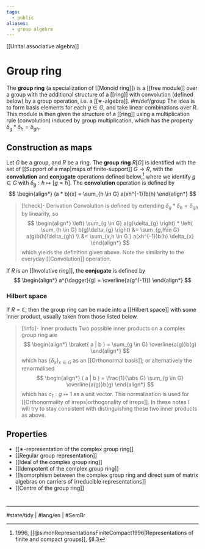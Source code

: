 ```yaml
---
tags:
  - public
aliases:
  - group algebra
---
```

[[Unital associative algebra]]
# Group ring

The **group ring** (a specialization of [[Monoid ring]]) is a [[free module]] over a group with the additional structure of a [[ring]] with convolution (defined below) by a group operation, i.e. a [[∗-algebra]]. #m/def/group
The idea is to form basis elements for each $g \in G$,
and take linear combinations over $R$.
This module is then given the structure of a [[ring]] using a multiplication rule (convolution) induced by group multiplication, which has the property $\delta_{g} *\delta_{h} = \delta_{gh}$.

## Construction as maps

Let $G$ be a group, and $R$ be a ring. 
The **group ring** $R[G]$ is identified with the set of [[Support of a map|maps of finite-support]] $G \to R$,
with the **convolution** and **conjugate** operations defined below,[^simon] 
where we identify $g \in G$ with $\delta_{g} : h \mapsto [g=h]$.
The **convolution** operation is defined by
$$
\begin{align*}
(a * b)(x) = \sum_{h \in G} a(xh^{-1})b(h)
\end{align*}
$$
> [!check]- Derivation
> Convolution is defined by extending $\delta_{g} * \delta_{h} = \delta_{gh}$ by linearity, so
> $$
> \begin{align*}
> \left( \sum_{g \in G} a(g)\delta_{g} \right) * \left( \sum_{h \in G} b(g)\delta_{g} \right) &= \sum_{g,h\in G} a(g)b(h)\delta_{gh} \\
> &= \sum_{x,h \in G } a(xh^{-1})b(h) \delta_{x}
> \end{align*}
> $$
> which yields the definition given above.
> Note the similarity to the everyday [[Convolution]] operation.

If $R$ is an [[Involutive ring]], the **conjugate** is defined by
$$
\begin{align*}
a^{\dagger}(g) = \overline{a(g^{-1})}
\end{align*}
$$

[^simon]: 1996, [[@simonRepresentationsFiniteCompact1996|Representations of finite and compact groups]], §II.3

### Hilbert space

If $R = \mathbb{C}$, then the group ring can be made into a [[Hilbert space]] with some inner product, usually taken from those listed below.

> [!info]- Inner products
> Two possible inner products on a complex group ring are
> $$
> \begin{align*}
> \braket{ a | b } = \sum_{g \in G} \overline{a(g)}b(g)
> \end{align*}
> $$
> which has $\{ \delta_{x} \}_{x \in G}$ as an [[Orthonormal basis]]; 
> or alternatively the renormalised
> $$
> \begin{align*}
> ( a | b ) = \frac{1}{\abs G} \sum_{g \in G} \overline{a(g)}b(g)
> \end{align*}
> $$
> which has $c_{1} : g \mapsto 1$ as a unit vector.
> This normalisation is used for [[Orthonormality of irreps|orthogonality of irreps]].
> In these notes I will try to stay consistent with distinguishing these two inner products as above.

## Properties

- [[∗-representation of the complex group ring]]
- [[Regular group representation]]
- [[Ideal of the complex group ring]]
- [[Idempotent of the complex group ring]]
- [[Isomorphism between the complex group ring and direct sum of matrix algebras on carriers of irreducible representations]]
- [[Centre of the group ring]]

#
---
#state/tidy | #lang/en | #SemBr
